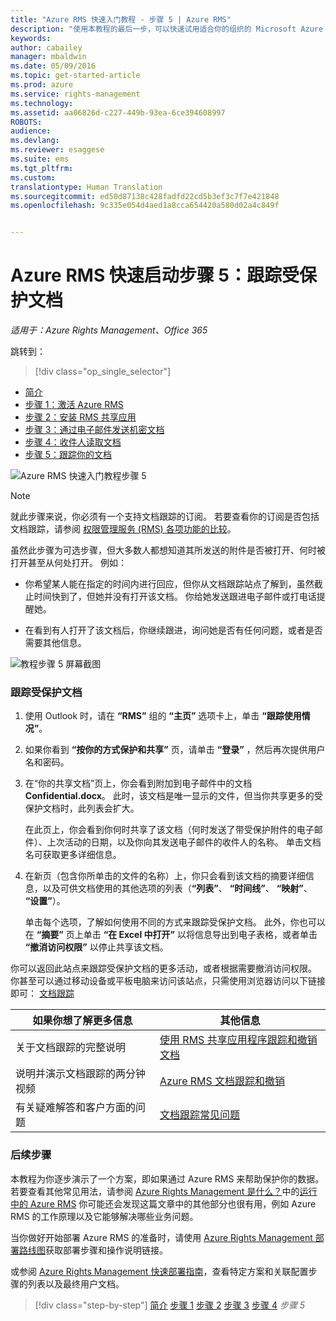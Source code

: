 ```yaml
---
title: "Azure RMS 快速入门教程 - 步骤 5 | Azure RMS"
description: "使用本教程的最后一步，可以快速试用适合你的组织的 Microsoft Azure Rights Management，只需执行 5 个步骤，所需时间不到 15 分钟。"
keywords: 
author: cabailey
manager: mbaldwin
ms.date: 05/09/2016
ms.topic: get-started-article
ms.prod: azure
ms.service: rights-management
ms.technology: 
ms.assetid: aa06826d-c227-449b-93ea-6ce394608997
ROBOTS: 
audience: 
ms.devlang: 
ms.reviewer: esaggese
ms.suite: ems
ms.tgt_pltfrm: 
ms.custom: 
translationtype: Human Translation
ms.sourcegitcommit: ed50d87138c428fadfd22cd5b3ef3c7f7e421848
ms.openlocfilehash: 9c335e054d4aed1a8cca654420a580d02a4c849f


---
```



# Azure RMS 快速启动步骤 5：跟踪受保护文档

*适用于：Azure Rights Management、Office 365*


跳转到： 
> [!div class="op_single_selector"]
- [简介](quick-start-tutorial.md)
- [步骤 1：激活 Azure RMS](tutorial-step1.md)
- [步骤 2：安装 RMS 共享应用](tutorial-step2.md)
- [步骤 3：通过电子邮件发送机密文档](tutorial-step3.md)
- [步骤 4：收件人读取文档](tutorial-step4.md)
- [步骤 5：跟踪你的文档](tutorial-step5.md)

![Azure RMS 快速入门教程步骤 5](../media/AzRMS_QuickStartSteps5.PNG)

> [!NOTE]
> 就此步骤来说，你必须有一个支持文档跟踪的订阅。 若要查看你的订阅是否包括文档跟踪，请参阅 [权限管理服务 (RMS) 各项功能的比较](https://technet.microsoft.com/dn858608.aspx)。

虽然此步骤为可选步骤，但大多数人都想知道其所发送的附件是否被打开、何时被打开甚至从何处打开。 例如：

-   你希望某人能在指定的时间内进行回应，但你从文档跟踪站点了解到，虽然截止时间快到了，但她并没有打开该文档。 你给她发送跟进电子邮件或打电话提醒她。

-   在看到有人打开了该文档后，你继续跟进，询问她是否有任何问题，或者是否需要其他信息。

![教程步骤 5 屏幕截图](../media/AzRMS_Tutorial_5_Screenshots.png)

### 跟踪受保护文档

1.  使用 Outlook 时，请在 **“RMS”** 组的 **“主页”** 选项卡上，单击 **“跟踪使用情况”**。

2.  如果你看到 **“按你的方式保护和共享”** 页，请单击 **“登录”** ，然后再次提供用户名和密码。

3.  在“你的共享文档”页上，你会看到附加到电子邮件中的文档 **Confidential.docx**。 此时，该文档是唯一显示的文件，但当你共享更多的受保护文档时，此列表会扩大。

    在此页上，你会看到你何时共享了该文档（何时发送了带受保护附件的电子邮件）、上次活动的日期，以及你向其发送电子邮件的收件人的名称。 单击文档名可获取更多详细信息。

4.  在新页（包含你所单击的文件的名称）上，你只会看到该文档的摘要详细信息，以及可供文档使用的其他选项的列表（**“列表”**、 **“时间线”**、 **“映射”**、 **“设置”**）。

    单击每个选项，了解如何使用不同的方式来跟踪受保护文档。 此外，你也可以在 **“摘要”** 页上单击 **“在 Excel 中打开”** 以将信息导出到电子表格，或者单击 **“撤消访问权限”** 以停止共享该文档。

你可以返回此站点来跟踪受保护文档的更多活动，或者根据需要撤消访问权限。 你甚至可以通过移动设备或平板电脑来访问该站点，只需使用浏览器访问以下链接即可： [文档跟踪](http://go.microsoft.com/fwlink/?LinkId=529562)

|如果你想了解更多信息|其他信息|
|--------------------------------|--------------------------|
|关于文档跟踪的完整说明|[使用 RMS 共享应用程序跟踪和撤销文档](../rms-client/sharing-app-track-revoke.md)|
|说明并演示文档跟踪的两分钟视频|[Azure RMS 文档跟踪和撤销](http://channel9.msdn.com/Series/Information-Protection/Azure-RMS-Document-Tracking-and-Revocation)|
|有关疑难解答和客户方面的问题|[文档跟踪常见问题](https://technet.microsoft.com/dn947488)|

### 后续步骤
本教程为你逐步演示了一个方案，即如果通过 Azure RMS 来帮助保护你的数据。 若要查看其他常见用法，请参阅 [Azure Rights Management 是什么？](../understand-explore/what-is-azure-rms.md)中的[运行中的 Azure RMS](../understand-explore/what-admins-users-see.md) 你可能还会发现这篇文章中的其他部分也很有用，例如 Azure RMS 的工作原理以及它能够解决哪些业务问题。

当你做好开始部署 Azure RMS 的准备时，请使用 [Azure Rights Management 部署路线图](../plan-design/deployment-roadmap.md)获取部署步骤和操作说明链接。

或参阅 [Azure Rights Management 快速部署指南](../get-started/rapid-deployment-guide.md)，查看特定方案和关联配置步骤的列表以及最终用户文档。

>[!div class="step-by-step"]
[简介](quick-start-tutorial.md)
[步骤 1](tutorial-step1.md)
[步骤 2](tutorial-step2.md)
[步骤 3](tutorial-step3.md)
[步骤 4](tutorial-step4.md)
*步骤 5*



<!--HONumber=Jun16_HO4-->



